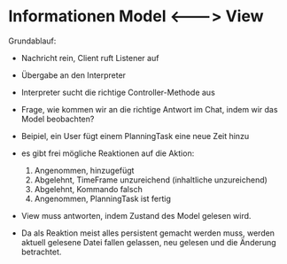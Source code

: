# Informationen Model <---> View
Grundablauf:
* Nachricht rein, Client ruft Listener auf
* Übergabe an den Interpreter 
* Interpreter sucht die richtige Controller-Methode aus
* Frage, wie kommen wir an die richtige Antwort im Chat, indem wir das Model 
beobachten?

* Beipiel, ein User fügt einem PlanningTask eine neue Zeit hinzu
* es gibt frei mögliche Reaktionen auf die Aktion:
    1. Angenommen, hinzugefügt
    2. Abgelehnt, TimeFrame unzureichend (inhaltliche unzureichend)
    3. Abgelehnt, Kommando falsch
    4. Angenommen, PlanningTask ist fertig

* View muss antworten, indem Zustand des Model gelesen wird.
* Da als Reaktion meist alles persistent gemacht werden muss,
werden aktuell gelesene Datei fallen gelassen, neu gelesen
und die Änderung betrachtet. 